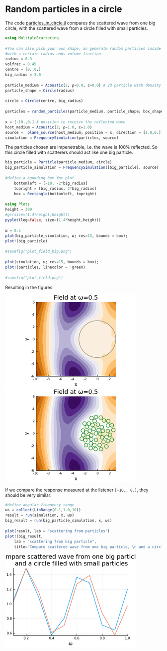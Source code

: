 # Random particles in a circle

The code [particles_in_circle.jl](particles_in_circle.jl) compares the scattered wave from one big circle, with the scattered wave from a circle filled with small particles.

```julia
using MultipleScattering

#You can also pick your own shape, an generate random particles inside it
#with a certain radius ands volume fraction
radius = 0.3
volfrac = 0.45
centre = [0.,0.]
big_radius = 3.0

particle_medium = Acoustic(2; ρ=0.0, c=0.0) # 2D particle with density ρ = 0.0 and soundspeed c = 0.0
particle_shape = Circle(radius)

circle = Circle(centre, big_radius)

particles = random_particles(particle_medium, particle_shape; box_shape = circle, volume_fraction = volfrac, seed=1)

x = [-10.,0.] # position to receive the reflected wave
host_medium = Acoustic(2; ρ=1.0, c=1.0)
source =  plane_source(host_medium; position = x, direction = [1.0,0.])
simulation = FrequencySimulation(particles, source)
```
The particles chosen are impenetrable, i.e. the wave is 100\% reflected. So this circle filled with scatterers should act like one big particle.
```julia
big_particle = Particle(particle_medium, circle)
big_particle_simulation = FrequencySimulation([big_particle], source)

#define a bounding box for plot
    bottomleft = [-10, -2*big_radius]
    topright = [big_radius, 2*big_radius]
    box = Rectangle(bottomleft, topright)

using Plots
height = 300
#gr(size=(1.4*height,height))
pyplot(leg=false, size=(1.4*height,height))

ω = 0.5
plot(big_particle_simulation, ω; res=15, bounds = box);
plot!(big_particle)

#savefig("plot_field_big.png")

plot(simulation, ω; res=15, bounds = box);
plot!(particles, linecolor = :green)

#savefig("plot_field.png")
```
Resulting in the figures:

![The field with big particle](plot_field_big.png)
![The field with particles](plot_field.png)

If we compare the response measured at the listener `[-10., 0.]`, they should be very similar:
```julia
#define angular frequency range
ωs = collect(LinRange(0.1,1.0,10))
result = run(simulation, x, ωs)
big_result = run(big_particle_simulation, x, ωs)

plot(result, lab = "scattering from particles")
plot!(big_result,
    lab = "scattering from big particle",
    title="Compare scattered wave from one big particle, \n and a circle filled with small particles")
```
![The response comparison](plot_response_compare.png)


